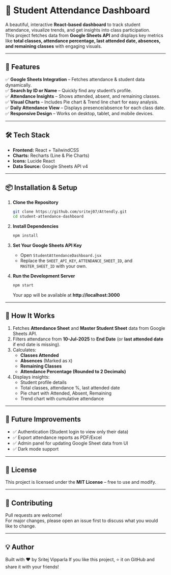 
# 🎵 Student Attendance Dashboard

A beautiful, interactive **React-based dashboard** to track student attendance, visualize trends, and get insights into class participation.  
This project fetches data from **Google Sheets API** and displays key metrics like **total classes, attendance percentage, last attended date, absences, and remaining classes** with engaging visuals.

---

## 🚀 Features

✅ **Google Sheets Integration** – Fetches attendance & student data dynamically.  
✅ **Search by ID or Name** – Quickly find any student’s profile.  
✅ **Attendance Insights** – Shows attended, absent, and remaining classes.  
✅ **Visual Charts** – Includes Pie chart & Trend line chart for easy analysis.  
✅ **Daily Attendance View** – Displays presence/absence for each class date.  
✅ **Responsive Design** – Works on desktop, tablet, and mobile devices.  

---

## 🛠️ Tech Stack

- **Frontend:** React + TailwindCSS  
- **Charts:** Recharts (Line & Pie Charts)  
- **Icons:** Lucide React  
- **Data Source:** Google Sheets API v4  

---

## 📦 Installation & Setup

1. **Clone the Repository**
   ```bash
   git clone https://github.com/sritej07/Attendly.git
   cd student-attendance-dashboard
   ```

2. **Install Dependencies**
   ```bash
   npm install
   ```

3. **Set Your Google Sheets API Key**
   - Open `StudentAttendanceDashboard.jsx`
   - Replace the `SHEET_API_KEY`, `ATTENDANCE_SHEET_ID`, and `MASTER_SHEET_ID` with your own.

4. **Run the Development Server**
   ```bash
   npm start
   ```
   Your app will be available at **http://localhost:3000**

---

## 🧠 How It Works

1. Fetches **Attendance Sheet** and **Master Student Sheet** data from Google Sheets API.
2. Filters attendance from **10-Jul-2025** to **End Date** (or **last attended date** if end date is missing).
3. Calculates:
   - **Classes Attended**
   - **Absences** (Marked as `X`)
   - **Remaining Classes**
   - **Attendance Percentage (Rounded to 2 Decimals)**
4. Displays insights:
   - Student profile details
   - Total classes, attendance %, last attended date
   - Pie chart with Attended, Absent, Remaining
   - Trend chart with cumulative attendance

---


## 🧩 Future Improvements

- ✅ Authentication (Student login to view only their data)
- ✅ Export attendance reports as PDF/Excel
- ✅ Admin panel for updating Google Sheet data from UI
- ✅ Dark mode support

---

## 📜 License

This project is licensed under the **MIT License** – free to use and modify.

---

## 🙌 Contributing

Pull requests are welcome!  
For major changes, please open an issue first to discuss what you would like to change.

---

## 💡 Author

Built with ❤️ by Sritej Vipparla 
If you like this project, ⭐ it on GitHub and share it with your friends!
